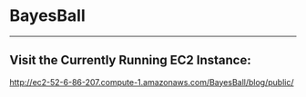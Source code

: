 # BayesBall

---

<!-- TOC -->
## Visit the Currently Running EC2 Instance:
http://ec2-52-6-86-207.compute-1.amazonaws.com/BayesBall/blog/public/

<!-- TOC -->



